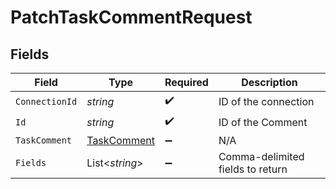 # PatchTaskCommentRequest


## Fields

| Field                                                 | Type                                                  | Required                                              | Description                                           |
| ----------------------------------------------------- | ----------------------------------------------------- | ----------------------------------------------------- | ----------------------------------------------------- |
| `ConnectionId`                                        | *string*                                              | :heavy_check_mark:                                    | ID of the connection                                  |
| `Id`                                                  | *string*                                              | :heavy_check_mark:                                    | ID of the Comment                                     |
| `TaskComment`                                         | [TaskComment](../../Models/Components/TaskComment.md) | :heavy_minus_sign:                                    | N/A                                                   |
| `Fields`                                              | List<*string*>                                        | :heavy_minus_sign:                                    | Comma-delimited fields to return                      |